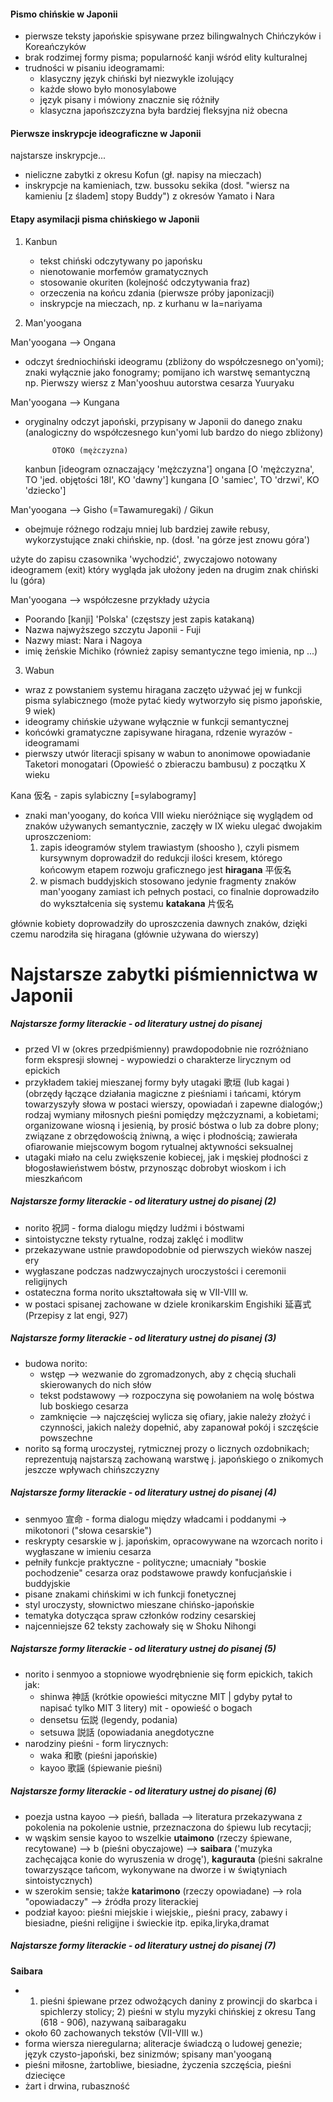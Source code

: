 

#### Pismo chińskie w Japonii

- pierwsze teksty japońskie spisywane przez bilingwalnych Chińczyków i Koreańczyków
- brak rodzimej formy pisma; popularność kanji wśród elity kulturalnej
- trudności w pisaniu ideogramami:
	- klasyczny język chiński był niezwykle izolujący
	- każde słowo było monosylabowe
	- język pisany i mówiony znacznie się różniły
	- klasyczna japońszczyzna była bardziej fleksyjna niż obecna


#### Pierwsze inskrypcje ideograficzne w Japonii

najstarsze inskrypcje...
- nieliczne zabytki z okresu Kofun (gł. napisy na mieczach)
- inskrypcje na kamieniach, tzw. bussoku sekika (dosł. "wiersz na kamieniu [z śladem] stopy Buddy") z okresów Yamato i Nara

#### Etapy asymilacji pisma chińskiego w Japonii

1. Kanbun
	- tekst chiński odczytywany po japońsku
	- nienotowanie morfemów gramatycznych
	- stosowanie okuriten (kolejność odczytywania fraz)
	- orzeczenia na końcu zdania (pierwsze próby japonizacji)
	- inskrypcje na mieczach, np. z kurhanu w Ia=nariyama

2. Man'yoogana

Man'yoogana --> Ongana

- odczyt średniochiński ideogramu (zbliżony do współczesnego on'yomi); znaki wyłącznie jako fonogramy; pomijano ich warstwę semantyczną
np. Pierwszy wiersz z Man'yooshuu autorstwa cesarza Yuuryaku

Man'yoogana --> Kungana
- oryginalny odczyt japoński, przypisany w Japonii do danego znaku (analogiczny do współczesnego kun'yomi lub bardzo do niego zbliżony)


			OTOKO (mężczyzna)
	kanbun          [ideogram oznaczający 'mężczyzna']
	ongana          [O 'mężczyzna', TO 'jed. objętości 18l', KO 'dawny']
	kungana         [O 'samiec', TO 'drzwi', KO 'dziecko']

Man'yoogana --> Gisho (=Tawamuregaki) / Gikun
- obejmuje różnego rodzaju mniej lub bardziej zawiłe rebusy, wykorzystujące znaki chińskie, np.
(dosł. 'na górze jest znowu góra')

użyte do zapisu czasownika 'wychodzić', zwyczajowo notowany ideogramem (exit) który wygląda jak ułożony jeden na drugim znak chiński lu (góra)


Man'yoogana --> współczesne przykłady użycia
- Poorando [kanji] 'Polska' (częstszy jest zapis katakaną)
- Nazwa najwyższego szczytu Japonii - Fuji
- Nazwy miast: Nara i Nagoya
- imię żeńskie Michiko (również zapisy semantyczne tego imienia, np ...)



3. Wabun
- wraz z powstaniem systemu hiragana zaczęto używać jej w funkcji pisma sylabicznego
(może pytać kiedy wytworzyło się pismo japońskie, 9 wiek)
- ideogramy chińskie używane wyłącznie w funkcji semantycznej
- końcówki gramatyczne zapisywane hiragana, rdzenie wyrazów - ideogramami
- pierwszy utwór literacji spisany w wabun to anonimowe opowiadanie Taketori monogatari (Opowieść o zbieraczu bambusu) z początku X wieku


Kana 仮名 - zapis sylabiczny [=sylabogramy]

- znaki man'yoogany, do końca VIII wieku nieróżniące się wyglądem od znaków używanych semantycznie, zaczęły w IX wieku ulegać dwojakim uproszczeniom:
	1. zapis ideogramów stylem trawiastym (shoosho ), czyli pismem kursywnym doprowadził do redukcji ilości kresem, którego końcowym etapem rozwoju graficznego jest **hiragana** 平仮名
	2. w pismach buddyjskich stosowano jedynie fragmenty znaków man'yoogany zamiast ich pełnych postaci, co finalnie doprowadziło do wykształcenia się systemu **katakana** 片仮名


głównie kobiety doprowadziły do uproszczenia dawnych znaków, dzięki czemu narodziła się hiragana (głównie używana do wierszy)




# Najstarsze zabytki piśmiennictwa w Japonii

##### Najstarsze formy literackie - od literatury ustnej do pisanej

- przed VI w (okres przedpiśmienny) prawdopodobnie nie rozróżniano form ekspresji słownej - wypowiedzi o charakterze lirycznym od epickich
- przykładem takiej mieszanej formy były utagaki 歌垣 (lub kagai ) (obrzędy łączące działania magiczne z pieśniami i tańcami, którym towarzyszyły słowa w postaci wierszy, opowiadań i zapewne dialogów;) rodzaj wymiany miłosnych pieśni pomiędzy mężczyznami, a kobietami; organizowane wiosną i jesienią, by prosić bóstwa o lub za dobre plony; związane z obrzędowością żniwną, a więc i płodnością; zawierała ofiarowanie miejscowym bogom rytualnej aktywności seksualnej
- utagaki miało na celu zwiększenie kobiecej, jak i męskiej płodności z błogosławieństwem bóstw, przynosząc dobrobyt wioskom i ich mieszkańcom

##### Najstarsze formy literackie - od literatury ustnej do pisanej (2)

- norito 祝詞 - forma dialogu między ludźmi i bóstwami
- sintoistyczne teksty rytualne, rodzaj zaklęć i modlitw
- przekazywane ustnie prawdopodobnie od pierwszych wieków naszej ery
- wygłaszane podczas nadzwyczajnych uroczystości i ceremonii religijnych
- ostateczna forma norito ukształtowała się w VII-VIII w.
- w postaci spisanej zachowane w dziele kronikarskim Engishiki 延喜式 (Przepisy z lat engi, 927)


##### Najstarsze formy literackie - od literatury ustnej do pisanej (3)

- budowa norito:
	- wstęp --> wezwanie do zgromadzonych, aby z chęcią słuchali skierowanych do nich słów
	- tekst podstawowy --> rozpoczyna się powołaniem na wolę bóstwa lub boskiego cesarza
	- zamknięcie --> najczęściej wylicza się ofiary, jakie należy złożyć i czynności, jakich należy dopełnić, aby zapanował pokój i szczęście powszechne
- norito są formą uroczystej, rytmicznej prozy o licznych ozdobnikach; reprezentują najstarszą zachowaną warstwę j. japońskiego o znikomych jeszcze wpływach chińszczyzny

##### Najstarsze formy literackie - od literatury ustnej do pisanej (4)

- senmyoo 宣命 - forma dialogu między władcami i poddanymi -> mikotonori ("słowa cesarskie")
- reskrypty cesarskie w j. japońskim, opracowywane na wzorcach norito i wygłaszane w imieniu cesarza
- pełniły funkcje praktyczne - polityczne; umacniały "boskie pochodzenie" cesarza oraz podstawowe prawdy konfucjańskie i buddyjskie
- pisane znakami chińskimi w ich funkcji fonetycznej
- styl uroczysty, słownictwo mieszane chińsko-japońskie
- tematyka dotycząca spraw członków rodziny cesarskiej
- najcenniejsze 62 teksty zachowały się w Shoku Nihongi


##### Najstarsze formy literackie - od literatury ustnej do pisanej (5)

- norito i senmyoo a stopniowe wyodrębnienie się form epickich, takich jak:
	- shinwa 神話 (krótkie opowieści mityczne MIT | gdyby pytał to napisać tylko MIT 3 litery) mit - opowieść o bogach
	- densetsu 伝説 (legendy, podania)
	- setsuwa 説話 (opowiadania anegdotyczne
- narodziny pieśni - form lirycznych:
	- waka 和歌 (pieśni japońskie)
	- kayoo 歌謡 (śpiewanie pieśni)



##### Najstarsze formy literackie - od literatury ustnej do pisanej (6)

- poezja ustna kayoo --> pieśń, ballada --> literatura przekazywana z pokolenia na pokolenie ustnie, przeznaczona do śpiewu lub recytacji;
- w wąskim sensie kayoo to wszelkie **utaimono** (rzeczy śpiewane, recytowane) --> b (pieśni obyczajowe) --> **saibara** ('muzyka zachęcająca konie do wyruszenia w drogę'), **kagurauta** (pieśni sakralne towarzyszące tańcom, wykonywane na dworze i w świątyniach sintoistycznych)
- w szerokim sensie; także **katarimono** (rzeczy opowiadane) --> rola "opowiadaczy" --> źródła prozy literackiej 
- podział kayoo: pieśni miejskie i wiejskie,, pieśni pracy, zabawy i biesiadne, pieśni religijne i świeckie itp.
epika,liryka,dramat


##### Najstarsze formy literackie - od literatury ustnej do pisanej (7)

**Saibara**
- 1) pieśni śpiewane przez odwożących daniny z prowincji do skarbca i spichlerzy stolicy; 2) pieśni w stylu myzyki chińskiej z okresu Tang (618 - 906), nazywaną saibaragaku
- około 60 zachowanych tekstów (VII-VIII w.)
- forma wiersza nieregularna; aliteracje świadczą o ludowej genezie; język czysto-japoński, bez sinizmów; spisany man'yooganą
- pieśni miłosne, żartobliwe, biesiadne, życzenia szczęścia, pieśni dziecięce
- żart i drwina, rubaszność





